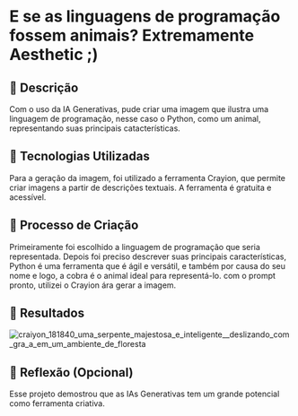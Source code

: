 # E se as linguagens de programação fossem animais? Extremamente Aesthetic ;)

## 📒 Descrição
Com o uso da IA Generativas, pude criar uma imagem que ilustra uma linguagem de programação, nesse caso o Python, como um animal, representando suas principais catacterísticas.

## 🤖 Tecnologias Utilizadas
Para a geração da imagem, foi utilizado a ferramenta Crayion, que permite criar imagens a partir de descrições textuais. A ferramenta é gratuita e acessível.

## 🧐 Processo de Criação
Primeiramente foi escolhido a linguagem de programação que seria representada. 
Depois foi preciso descrever suas principais características, Python é uma ferramenta que é ágil e versátil, e também por causa do seu nome e logo, a cobra é o animal ideal para representá-lo.
com o prompt pronto, utilizei o Crayion ára gerar a imagem.

## 🚀 Resultados
![craiyon_181840_uma_serpente_majestosa_e_inteligente__deslizando_com_gra_a_em_um_ambiente_de_floresta](https://github.com/Andria-Stone/lab-natty-or-not/assets/168233311/be5555e6-09ce-40a8-9ee5-17fd89690fbb)

## 💭 Reflexão (Opcional)
Esse projeto demostrou que as IAs Generativas tem um grande potencial como ferramenta criativa.
